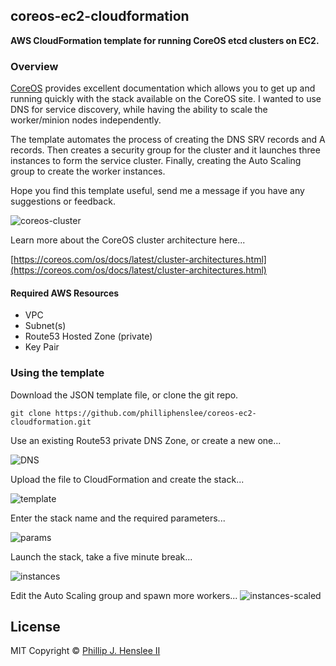 ## coreos-ec2-cloudformation
**AWS CloudFormation template for running CoreOS etcd clusters on EC2.**
 
### Overview
[CoreOS](https://coreos.com) provides excellent documentation which allows you to get up and running quickly with the stack available on the CoreOS site. I wanted to use DNS for service discovery, while having the ability to scale the worker/minion nodes independently.


The template automates the process of creating the DNS SRV records and A records. Then creates a security group for the cluster and it launches three instances to form the service cluster. Finally, creating the Auto Scaling group to create the worker instances.

Hope you find this template useful, send me a message if you have any suggestions or feedback.


![coreos-cluster](http://ph2.us/github/coreos-ec2-cloudformation/aws-etcd2-cluster-prod.png)

Learn more about the CoreOS cluster architecture here...

[https://coreos.com/os/docs/latest/cluster-architectures.html](https://coreos.com/os/docs/latest/cluster-architectures.html)


#### Required AWS Resources

* VPC
* Subnet(s)
* Route53 Hosted Zone (private)
* Key Pair

### Using the template
Download the JSON template file, or clone the git repo. 

```shell
git clone https://github.com/philliphenslee/coreos-ec2-cloudformation.git
```





Use an existing Route53 private DNS Zone, or create a new one...

![DNS](http://ph2.us/github/coreos-ec2-cloudformation/aws-dns-zone.png)






Upload the file to CloudFormation and create the stack...

![template](http://ph2.us/github/coreos-ec2-cloudformation/aws-cf-designer.png)






Enter the stack name and the required parameters...

![params](http://ph2.us/github/coreos-ec2-cloudformation/aws-cf-parameters.png)






Launch the stack, take a five minute break...

![instances](http://ph2.us/github/coreos-ec2-cloudformation/aws-instances.png)





Edit the Auto Scaling group and spawn more workers...
![instances-scaled](http://ph2.us/github/coreos-ec2-cloudformation/aws-instances-scaled.png)


## License
MIT Copyright © [Phillip J. Henslee II](https://github.com/philliphenslee/coreos-ec2-cloudformation/blob/master/LICENSE)








